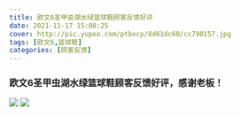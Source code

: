 ```yaml
---
title: 欧文6圣甲虫湖水绿篮球鞋顾客反馈好评
date: 2021-11-17 15:08:25
cover: http://pic.yupoo.com/ptbxcp/8d61dc60/cc790157.jpg
tags: [欧文6,篮球鞋]
categories: [顾客反馈]
---
```


###  欧文6圣甲虫湖水绿篮球鞋顾客反馈好评，感谢老板！
![](http://pic.yupoo.com/ptbxcp/76a2b5c6/34f682bf.jpg)
![](http://pic.yupoo.com/ptbxcp/8d61dc60/cc790157.jpg)
